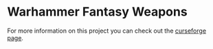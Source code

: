 # Warhammer Fantasy Weapons

For more information on this project you can check out the [curseforge page](https://www.curseforge.com/minecraft/mc-mods/warhammer-fantasy-weapons).

